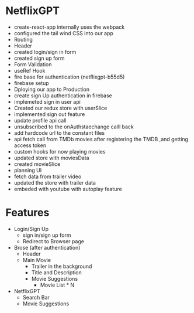 # NetflixGPT

- create-react-app internally uses the webpack
- configured the tail wind CSS into our app
- Routing
- Header
- created login/sign in form
- created sign up form
- Form Validation
- useRef Hook
- fire base for authentication (netflixgpt-b55d5)
- firebase setup
- Dploying our app to Production
- create sign Up authentication in firebase
- implemeted sign in user api
- Created our redux store with userSlice
- implemented sign out feature
- update profile api call
- unsubscribed to the onAuthstaechange calll back
- add hardcode url to the constant files
- api fetch call from TMDb movies after registering the TMDB ,and getting access token
- custom hooks for now playing movies
- updated store with moviesData
- created movieSlice
- planning UI
- fetch data from trailer video
- updated the store with trailer data
- embeded with youtube with autoplay feature

# Features

- Login/Sign Up
  - sign in/sign up form
  - Redirect to Browser page
- Brose (after authentication)
  - Header
  - Main Movie
    - Trailer in the background
    - Title and Description
    - Movie Suggestions
      - Movie List \* N
- NetflixGPT
  - Search Bar
  - Movie Suggestions
